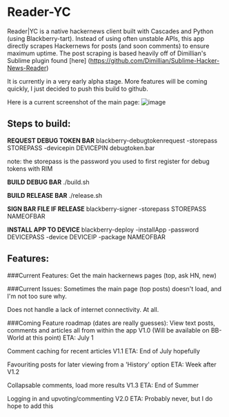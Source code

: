 Reader-YC
=========

Reader|YC is a native hackernews client built with Cascades and Python (using Blackberry-tart). Instead of using often unstable APIs, this app directly scrapes Hackernews for posts (and soon comments) to ensure maximum uptime. 
The post scraping is based heavily off of Dimillian's Sublime plugin found [here] (https://github.com/Dimillian/Sublime-Hacker-News-Reader)

It is currently in a very early alpha stage. More features will be coming quickly, I just decided to push this build to github. 

Here is a current screenshot of the main page:
![image](https://raw.github.com/krruzic/Reader-YC/master/screenshot.png)

## Steps to build:
**REQUEST DEBUG TOKEN BAR**
blackberry-debugtokenrequest -storepass STOREPASS -devicepin DEVICEPIN debugtoken.bar

note: the storepass is the password you used to first register for debug tokens with RIM

**BUILD DEBUG BAR**
./build.sh

**BUILD RELEASE BAR**
./release.sh

**SIGN BAR FILE IF RELEASE**
blackberry-signer -storepass STOREPASS NAMEOFBAR

**INSTALL APP TO DEVICE**
blackberry-deploy -installApp -password DEVICEPASS -device DEVICEIP -package NAMEOFBAR

## Features:
###Current Features:
Get the main hackernews pages (top, ask HN, new)

###Current Issues:
Sometimes the main page (top posts) doesn't load, and I'm not too sure why.

Does not handle a lack of internet connectivity. At all.

###Coming Feature roadmap (dates are really guesses):
View text posts, comments and articles all from within the app V1.0 (Will be available on BB-World at this point)
  ETA: July 1 
  
Comment caching for recent articles  V1.1
	ETA: End of July hopefully
	
Favouriting posts for later viewing from a 'History' option
	ETA: Week after V1.2
	
Collapsable comments, load more results V1.3
	ETA: End of Summer
	
Logging in and upvoting/commenting V2.0
	ETA: Probably never, but I do hope to add this


